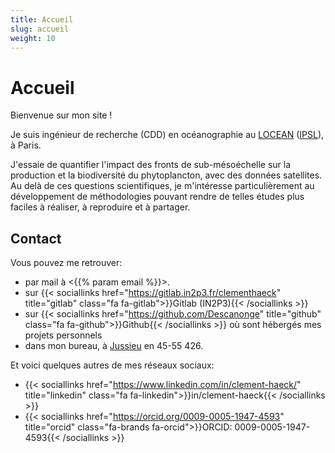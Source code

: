 ```yaml
---
title: Accueil
slug: accueil
weight: 10
---
```


# Accueil

Bienvenue sur mon site !

Je suis ingénieur de recherche (CDD) en océanographie au [LOCEAN](https://www.locean.ipsl.fr/en "Laboratoire d'Océanographie et du Climat: Expérimentations et Approches Numériques") (<a href="https://www.ipsl.fr" title="Institut Pierre-Simon Laplace">IPSL</a>), à Paris.

J'essaie de quantifier l'impact des fronts de sub-mésoéchelle sur la production et la biodiversité du phytoplancton, avec des données satellites.
Au delà de ces questions scientifiques, je m'intéresse particulièrement au développement de méthodologies pouvant rendre de telles études plus faciles à réaliser, à reproduire et à partager. 

## Contact

Vous pouvez me retrouver:
- par mail à <{{% param email %}}>.
- sur {{< sociallinks
    href="https://gitlab.in2p3.fr/clementhaeck"
    title="gitlab"
    class="fa fa-gitlab">}}Gitlab (IN2P3){{< /sociallinks >}}
- sur {{< sociallinks
    href="https://github.com/Descanonge"
    title="github"
    class="fa fa-github">}}Github{{< /sociallinks >}} où sont hébergés mes projets personnels
- dans mon bureau, à [Jussieu](https://www.sorbonne-universite.fr/campus-et-sites#CampusPierreetMarieCurie "campus location") en 45-55 426.

Et voici quelques autres de mes réseaux sociaux:
- {{< sociallinks
  href="https://www.linkedin.com/in/clement-haeck/"
  title="linkedin"
  class="fa fa-linkedin">}}in/clement-haeck{{< /sociallinks >}}
- {{< sociallinks
  href="https://orcid.org/0009-0005-1947-4593"
  title="orcid"
  class="fa-brands fa-orcid">}}ORCID: 0009-0005-1947-4593{{< /sociallinks >}}

